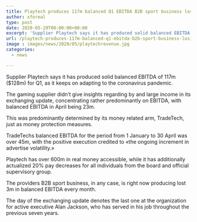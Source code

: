 ```yaml
---
title: Playtech produces 117m balanced Q1 EBITDA B2B sport business losing 3m monthly
author: xforeal 
type: post
date: 2020-05-20T00:00:00+00:00
excerpt: 'Supplier Playtech says it has produced solid balanced EBITDA of 117m ($128m) for Q1, as it keeps on adapting to the coronavirus pandemic '
url: /playtech-produces-117m-balanced-q1-ebitda-b2b-sport-business-losing-3m-monthly/
image : images/news/2020/05/playtechrevenue.jpg
categories:
  - news

---
```

Supplier Playtech says it has produced solid balanced EBITDA of 117m ($128m) for Q1, as it keeps on adapting to the coronavirus pandemic. 

The gaming supplier didn&#8217;t give insights regarding by and large income in its exchanging update, concentrating rather predominantly on EBITDA, with balanced EBITDA in April being 23m. 

This was predominantly determined by its money related arm, TradeTech, just as money protection measures. 

TradeTechs balanced EBITDA for the period from 1 January to 30 April was over 45m, with the positive execution credited to &#171;the ongoing increment in advertise volatility.&#187; 

Playtech has over 600m in real money accessible, while it has additionally actualized 20&percnt; pay decreases for all individuals from the board and official supervisory group. 

The providers B2B sport business, in any case, is right now producing lost 3m in balanced EBITDA every month. 

The day of the exchanging update denotes the last one at the organization for active executive Alan Jackson, who has served in his job throughout the previous seven years.